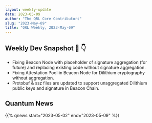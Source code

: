 ```yaml
---
layout: weekly-update
date: 2023-05-09
author: "The QRL Core Contributors"
slug: "2023-May-09"
title: "QRL Weekly, 2023-May-09"
---
```


## Weekly Dev Snapshot 📸 👇

- Fixing Beacon Node with placeholder of signature aggregation (for future) and replacing existing code without signature aggregation.
- Fixing Attestation Pool in Beacon Node for Dilithium cryptography without aggregation.
- Protobuf & ssz files are updated to support unaggregated Dilithium public keys and signature in Beacon Chain.

<!--more-->

## Quantum News

{{% qnews start="2023-05-02" end="2023-05-09" %}}